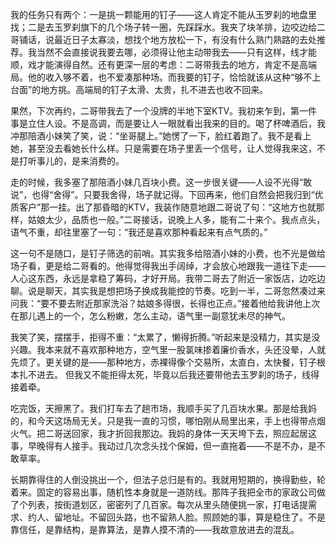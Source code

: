 我的任务只有两个：一是挑一颗能用的钉子——这人肯定不能从玉罗刹的地盘里找；二是去玉罗刹旗下的几个场子转一圈，先踩踩水。我夹了块羊排，边咬边给二哥铺话，说最近日子太寡淡，想找个地方放松一下，有没有什么熟门熟路的去处推荐。我当然不会直接说我要去哪，必须得让他主动带我去——只有这样，线才能顺，戏才能演得自然。还有更深一层的考虑：二哥带我去的地方，肯定不是高端局。他的收入够不着，也不爱凑那种场。而我要的钉子，恰恰就该从这种“够不上台面”的地方挑。高端局的钉子太滑、太贵，扎不进去也收不回来。

果然，下次再约，二哥带我去了一个没牌的半地下室KTV。我初来乍到，第一件事是立住人设。不是高调，而是要让人一眼就看出我来的目的。喝了杯啤酒后，我冲那陪酒小妹笑了笑，说：“坐哥腿上。”她愣了一下，脸红着跑了。我不是看上她，甚至没去看她长什么样。只是需要在场子里丢一个信号，让人觉得我来这，不是打听事儿的，是来消费的。

走的时候，我多塞了那陪酒小妹几百块小费。这一步很关键——人设不光得“敢说”，也得“舍得”。只要我舍得，场子就记得。下回再来，他们自然会把我归到“优质客户”那一挂。出了那昏暗的KTV，我装作随意地跟二哥说了句：“这地方也就那样，姑娘太少，品质也一般。”二哥接话，说晚上人多，能有二十来个。我点点头，语气不重，却往里塞了一句：“我还是喜欢那种看起来有点气质的。”

这一句不是随口，是钉子筛选的前哨。其实我多给陪酒小妹的小费，也不光是做给场子看，更是给二哥看的。他得觉得我出手阔绰，才会放心地跟我一道往下走——人心这东西，永远是拿稳了筹码，才好开局。我带二哥去了附近一家饭店，边吃边聊。说是聊天，其实我是想把场子换成我能控的节奏。吃到一半，二哥忽然凑过来问我：“要不要去附近那家洗浴？姑娘多得很，长得也正点。”接着他给我讲他上次在那儿遇上的一个，怎么粉嫩，怎么主动，语气里一副意犹未尽的神气。

我笑了笑，摆摆手，拒得不重：“太累了，懒得折腾。”听起来是没精力，其实是没兴趣。我本来就不喜欢那种地方，空气里一股氯味掺着廉价香水，头还没晕，人就先烦了。更关键的是——那种地方，赤裸得像个交易所，太直白，太快餐，钉子根本扎不进去。
但我又不能拒得太死，毕竟以后我还要带他去玉罗刹的场子，线得接着牵。

吃完饭，天擦黑了。我们打车去了趟市场，我顺手买了几百块水果。那是给我妈的，和今天这场局无关。只是我一直的习惯，哪怕刚从局里出来，手上也得带点烟火气。把二哥送回家，我才折回我那边。我妈的身体一天天垮下去，照应起居这事，早晚得有人接手。我动过几次念头找个保姆，但一直拖着——不是不办，是不敢草率。

长期靠得住的人倒没挑出一个，但法子总归是有的。我就用短期的，换得勤些，轮着来。固定的容易出事，随机性本身就是一道防线。那阵子我把全市的家政公司做了个列表，按街道划区，密密列了几百家。每次从里头随便挑一家，打电话提需求、约人、留地址。不留回头路，也不留熟人脸。照顾她的事，算是稳住了。不是靠信任，是靠结构，是靠算法，是靠人摸不清的——我故意放进去的混乱。
